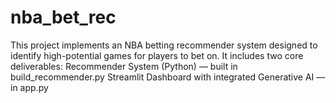 # nba_bet_rec
This project implements an NBA betting recommender system designed to identify high-potential games for players to bet on. It includes two core deliverables:  Recommender System (Python) — built in build_recommender.py  Streamlit Dashboard with integrated Generative AI — in app.py
